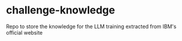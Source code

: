 # challenge-knowledge
Repo to store the knowledge for the LLM training extracted from IBM's official website
